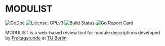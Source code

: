 # MODULIST

[![GoDoc](https://godoc.org/github.com/freitagsrunde/modulist?status.svg)](https://godoc.org/github.com/freitagsrunde/modulist) [![License: GPLv3](https://img.shields.io/badge/license-GPLv3-blue.svg)](https://github.com/freitagsrunde/modulist/blob/master/LICENSE) [![Build Status](https://travis-ci.org/freitagsrunde/modulist.svg?branch=master)](https://travis-ci.org/freitagsrunde/modulist) [![Go Report Card](https://goreportcard.com/badge/github.com/freitagsrunde/modulist)](https://goreportcard.com/report/github.com/freitagsrunde/modulist)

MODULIST is a web-based review tool for module descriptions developed by [Freitagsrunde](https://wiki.freitagsrunde.org/Hauptseite) at [TU Berlin](https://www.tu-berlin.de).

